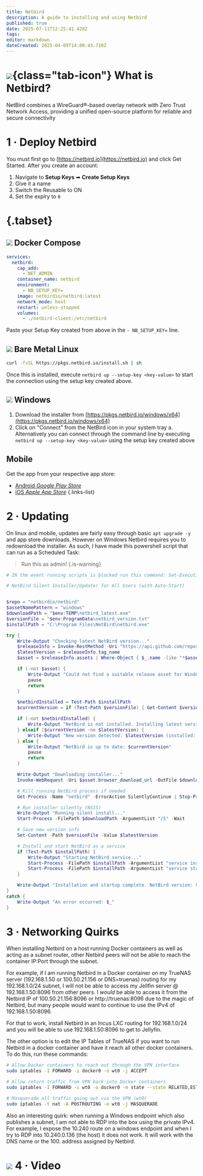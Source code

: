 ```yaml
---
title: Netbird
description: A guide to installing and using Netbird
published: true
date: 2025-07-11T12:25:41.428Z
tags: 
editor: markdown
dateCreated: 2025-04-09T14:00:43.710Z
---
```


# ![](/netbird.png){class="tab-icon"} What is Netbird?
NetBird combines a WireGuard®-based overlay network with Zero Trust Network Access, providing a unified open-source platform for reliable and secure connectivity

# 1 · Deploy Netbird
You must first go to [https://netbird.io](https://netbird.io) and click Get Started. After you create an account:
1. Navigate to **Setup Keys** ➡ **Create Setup Keys**
1. Give it a name
1. Switch the Reusable to ON
1. Set the expiry to `0`

# {.tabset}
## <img src="/docker.png" class="tab-icon"> Docker Compose
```yaml
services:
  netbird:
    cap_add:
      - NET_ADMIN
    container_name: netbird
    environment:
      - NB_SETUP_KEY=
    image: netbirdio/netbird:latest
    network_mode: host
    restart: unless-stopped
    volumes:
      - ./netbird-client:/etc/netbird
```
Paste your Setup Key created from above in the `- NB_SETUP_KEY=` line.

## <img src="/linux.png" class="tab-icon"> Bare Metal Linux

```bash
curl -fsSL https://pkgs.netbird.io/install.sh | sh
```
Once this is installed, execute `netbird up --setup-key <key-value>` to start the connection using the setup key created above.

## <img src="/microsoft-windows.png" class="tab-icon"> Windows
1. Download the installer from [https://pkgs.netbird.io/windows/x64](https://pkgs.netbird.io/windows/x64)
1. Click on "Connect" from the NetBird icon in your system tray
a. Alternatively you can connect through the command line by executing `netbird up --setup-key <key-value>` using the setup key created above

## Mobile

Get the app from your respective app store:
- [Android *Google Play Store*](https://play.google.com/store/apps/details?id=io.netbird.client)
- [iOS *Apple App Store*](https://apps.apple.com/us/app/netbird-p2p-vpn/id6469329339)
{.links-list}

# 2 · Updating
On linux and mobile, updates are fairly easy through basic `apt upgrade -y` and app store downloads. However on Windows Netbird requires you to redownload the installer. As such, I have made this powershell script that can run as a Scheduled Task:

> Run this as admin!
{.is-warning}


```powershell
# IN the event running scripts is blocked run this command: Set-ExecutionPolicy -Scope CurrentUser -ExecutionPolicy RemoteSigned -Force

# NetBird Silent Installer/Updater for All Users (with Auto-Start)


$repo = "netbirdio/netbird"
$assetNamePattern = "windows"
$downloadPath = "$env:TEMP\netbird_latest.exe"
$versionFile = "$env:ProgramData\netbird_version.txt"
$installPath = "C:\Program Files\NetBird\netbird.exe"

try {
    Write-Output "Checking latest NetBird version..."
    $releaseInfo = Invoke-RestMethod -Uri "https://api.github.com/repos/$repo/releases/latest" -Headers @{ "User-Agent" = "PowerShell" }
    $latestVersion = $releaseInfo.tag_name
    $asset = $releaseInfo.assets | Where-Object { $_.name -like "*$assetNamePattern*" -and $_.name -like "*.exe" } | Select-Object -First 1

    if (-not $asset) {
        Write-Output "Could not find a suitable release asset for Windows."
        pause
        return
    }

    $netbirdInstalled = Test-Path $installPath
    $currentVersion = if (Test-Path $versionFile) { Get-Content $versionFile -ErrorAction SilentlyContinue } else { "" }

    if (-not $netbirdInstalled) {
        Write-Output "NetBird is not installed. Installing latest version $latestVersion..."
    } elseif ($currentVersion -ne $latestVersion) {
        Write-Output "New version detected: $latestVersion (installed: $currentVersion). Updating..."
    } else {
        Write-Output "NetBird is up to date: $currentVersion"
        pause
        return
    }

    Write-Output "Downloading installer..."
    Invoke-WebRequest -Uri $asset.browser_download_url -OutFile $downloadPath

    # Kill running NetBird process if needed
    Get-Process -Name "netbird" -ErrorAction SilentlyContinue | Stop-Process -Force

    # Run installer silently (NSIS)
    Write-Output "Running silent install..."
    Start-Process -FilePath $downloadPath -ArgumentList "/S" -Wait

    # Save new version info
    Set-Content -Path $versionFile -Value $latestVersion

    # Install and start NetBird as a service
    if (Test-Path $installPath) {
        Write-Output "Starting NetBird service..."
        Start-Process -FilePath $installPath -ArgumentList "service install" -Wait
        Start-Process -FilePath $installPath -ArgumentList "service start" -Wait
    }

    Write-Output "Installation and startup complete. NetBird version: $latestVersion"
}
catch {
    Write-Output "An error occurred: $_"
}
```

# 3 · Networking Quirks
When installing Netbird on a host running Docker containers as well as acting as a subnet router, other Netbird peers will not be able to reach the container IP:Port through the subnet.

For example, if I am running Netbird in a Docker container on my TrueNAS server (192.168.1.50 or 100.50.21.156 or DNS=truenas) routing for my 192.168.1.0/24 subnet, I will not be able to access my Jellfin server @ 192.168.1.50:8096 from other peers. I *would* be able to access it from the Netbird IP of 100.50.21.156:8096 or http://truenas:8096 due to the magic of Netbird, but many people would want to continue to use the IPv4 of 192.168.1.50:8096.

For that to work, install Netbird in an Incus LXC routing for 192.168.1.0/24 and you will be able to use 192.168.1.50:8096 to get to Jellyfin.

The other option is to edit the IP Tables of TrueNAS if you want to run Netbird in a docker container and have it reach all other docker containers. To do this, run these commands:

```bash
# Allow Docker containers to reach out through the VPN interface
sudo iptables -I FORWARD -i docker0 -o wt0 -j ACCEPT

# Allow return traffic from VPN back into Docker containers
sudo iptables -I FORWARD -i wt0 -o docker0 -m state --state RELATED,ESTABLISHED -j ACCEPT

# Masquerade all traffic going out via the VPN (wt0)
sudo iptables -t nat -A POSTROUTING -o wt0 -j MASQUERADE
```

Also an interesting quirk: when running a Windows endpoint which also publishes a subnet, I am not able to RDP into the box using the private IPv4. For example, I expose the 10.240 route on a windows endpoint and when I try to RDP into 10.240.0.136 (the host) it does not work. It will work with the DNS name or the 100. address assigned by Netbird.

# <img src="/youtube.png" class="tab-icon"> 4 · Video
[](https://youtu.be/skbWnMSwZcE)
